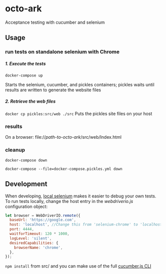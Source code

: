 # octo-ark
Acceptance testing with cucumber and selenium 

## Usage

### run tests on standalone selenium with Chrome

##### 1. Execute the tests

`docker-compose up` 

Starts the selenium, cucumber, and pickles containers; pickles waits until results are written to generate the website files

##### 2. Retrieve the web files

`docker cp pickles:src/web ./src` Puts the pickles site files on your host


### results

On a browser: file://*path-to-octo-ark*/src/web/Index.html

### cleanup

`docker-compose down`

`docker-compose --file=docker-compose.pickles.yml down`


## Development

When developing, [local selenium](https://github.com/vvo/selenium-standalone) makes it easier to debug your own tests. To run tests locally, change the host entry in the *webdriverio.js* configuration object:

```javascript
let browser = WebDriverIO.remote({
  baseUrl: 'https://google.com',
  host: 'localhost', //Change this from 'selenium-chrome' to 'localhost'
  port: 4444,
  waitforTimeout: 120 * 1000,
  logLevel: 'silent',
  desiredCapabilities: {
    browserName: 'chrome',
  },
});
```
`npm install` from src/ and you can make use of the full [cucumber.js CLI](https://github.com/cucumber/cucumber-js/blob/master/docs/cli.md)

